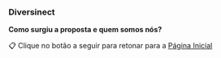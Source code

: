 ### Diversinect

**Como surgiu a proposta e quem somos nós?**


📋 Clique no botão a seguir para retonar para a  [Página Inicial](./index.md)
